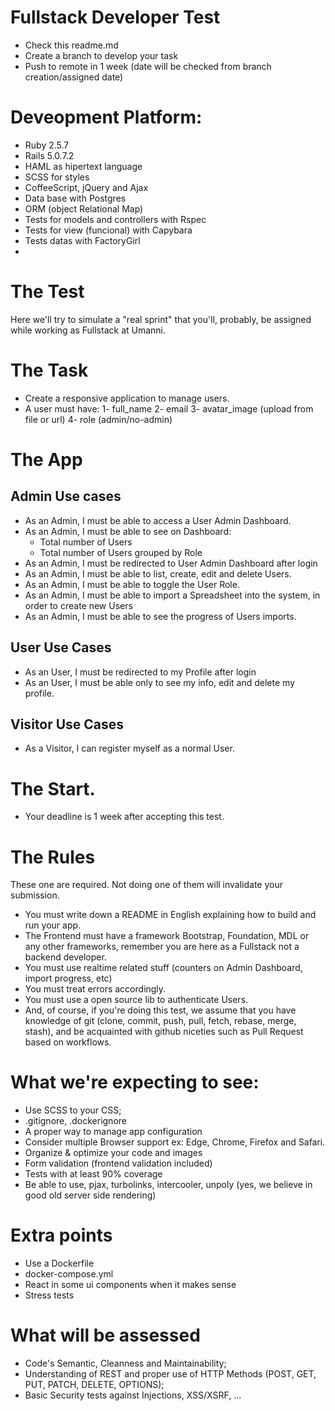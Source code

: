 # Fullstack Developer Test 

- Check this readme.md
- Create a branch to develop your task
- Push to remote in 1 week (date will be checked from branch creation/assigned date)

# Deveopment Platform:
- Ruby 2.5.7
- Rails 5.0.7.2
- HAML as hipertext language
- SCSS for styles
- CoffeeScript, jQuery and Ajax
- Data base with Postgres
- ORM (object Relational Map)
- Tests for models and controllers with Rspec
- Tests for view (funcional) with Capybara
- Tests datas with FactoryGirl 
- 

# The Test
Here we'll try to simulate a "real sprint" that you'll, probably, be assigned while working as Fullstack at Umanni.
# The Task
- Create a responsive application to manage users.
- A user must have:
1- full_name
2- email
3- avatar_image (upload from file or url)
4- role (admin/no-admin)
# The App
## Admin Use cases
- As an Admin, I must be able to access a User Admin Dashboard.
- As an Admin, I must be able to see on Dashboard:
  - Total number of Users
  - Total number of Users grouped by Role
- As an Admin, I must be redirected to User Admin Dashboard after login
- As an Admin, I must be able to list, create, edit and delete Users.
- As an Admin, I must be able to toggle the User Role.
- As an Admin, I must be able to import a Spreadsheet into the system, in order to create new Users
- As an Admin, I must be able to see the progress of Users imports.
## User Use Cases
- As an User, I must be redirected to my Profile after login
- As an User, I must be able only to see my info, edit and delete my profile.
## Visitor Use Cases
- As a Visitor, I can register myself as a normal User.

# The Start.
- Your deadline is 1 week after accepting this test. 
# The Rules
These one are required. Not doing one of them will invalidate your submission.
- You must write down a README in English explaining how to build and run your app.
- The Frontend must  have a framework Bootstrap, Foundation, MDL or any other frameworks, remember you are here as a Fullstack not a backend developer.
- You must use realtime related stuff (counters on Admin Dashboard, import progress, etc)
- You must treat errors accordingly.
- You must use a open source lib to authenticate Users.
- And, of course, if you're doing this test, we assume that you have knowledge of git (clone, commit, push, pull, fetch, rebase, merge, stash), and be acquainted with github niceties such as Pull Request based on workflows.
# What we're expecting to see:
- Use SCSS to your CSS;
- .gitignore, .dockerignore
- A proper way to manage app configuration 
- Consider multiple Browser support ex: Edge, Chrome, Firefox and Safari.
- Organize & optimize your code and images
- Form validation (frontend validation included)
- Tests with at least 90% coverage
- Be able to use, pjax, turbolinks, intercooler, unpoly (yes, we believe in good old server side rendering)
# Extra points
- Use a Dockerfile
- docker-compose.yml
- React in some ui components when it makes sense
- Stress tests
# What will be assessed
- Code's Semantic, Cleanness and Maintainability;
- Understanding of REST and proper use of HTTP Methods (POST, GET, PUT, PATCH, DELETE, OPTIONS);
- Basic Security tests against Injections, XSS/XSRF, ...
